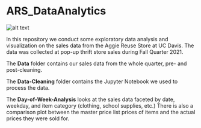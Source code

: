 # ARS_DataAnalytics

![alt text](https://aggiereuse.ucdavis.edu/wp-content/uploads/2020/06/aggiereuse-alternate.png)

In this repository we conduct some exploratory data analysis and visualization on the sales data from the Aggie Reuse Store at UC Davis. 
The data was collected at pop-up thrift store sales during Fall Quarter 2021.  

The **Data** folder contains our sales data from the whole quarter, pre- and post-cleaning.  

The **Data-Cleaning** folder contains the Jupyter Notebook we used to process the data.  

The **Day-of-Week-Analysis** looks at the sales data faceted by date, weekday, and item category (clothing, school supplies, etc.)
There is also a comparison plot between the master price list prices of items and the actual prices they were sold for.
